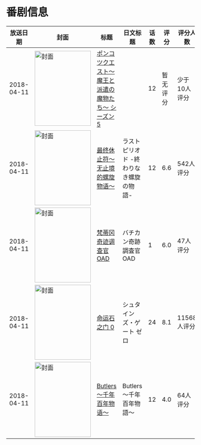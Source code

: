 # 番剧信息

|放送日期|封面|标题|日文标题|话数|评分|评分人数|
|---|---|---|---|---|---|---|
|2018-04-11|<img src="https://lain.bgm.tv/pic/cover/c/29/2b/241475_h99Th.jpg" alt="封面" style="width:150px;height:200px;object-fit:cover;">|[ポンコツクエスト〜魔王と派遣の魔物たち〜 シーズン5](https://bangumi.tv/subject/241475)||12|暂无评分|少于10人评分|
|2018-04-11|<img src="https://lain.bgm.tv/pic/cover/c/af/99/236947_h60r6.jpg" alt="封面" style="width:150px;height:200px;object-fit:cover;">|[最终休止符～无止境的螺旋物语～](https://bangumi.tv/subject/236947)|ラストピリオド -終わりなき螺旋の物語-|12|6.6|542人评分|
|2018-04-11|<img src="https://lain.bgm.tv/pic/cover/c/f4/6d/219274_vnPIM.jpg" alt="封面" style="width:150px;height:200px;object-fit:cover;">|[梵蒂冈奇迹调查官 OAD](https://bangumi.tv/subject/219274)|バチカン奇跡調査官 OAD|1|6.0|47人评分|
|2018-04-11|<img src="https://lain.bgm.tv/pic/cover/c/f6/91/129807_9VAi4.jpg" alt="封面" style="width:150px;height:200px;object-fit:cover;">|[命运石之门 0](https://bangumi.tv/subject/129807)|シュタインズ・ゲート ゼロ|24|8.1|11568人评分|
|2018-04-11|<img src="https://lain.bgm.tv/pic/cover/c/65/5d/225819_HG9Z1.jpg" alt="封面" style="width:150px;height:200px;object-fit:cover;">|[Butlers～千年百年物语～](https://bangumi.tv/subject/225819)|Butlers～千年百年物語～|12|4.0|64人评分|
